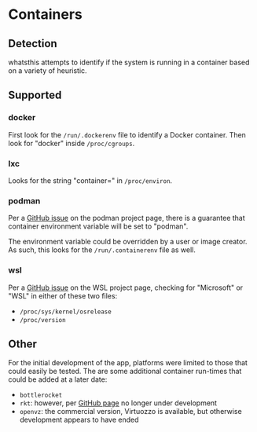 # Containers

## Detection

whatsthis attempts to identify if the system is running in a container based
on a variety of heuristic.

## Supported

### docker

First look for the `/run/.dockerenv` file to identify a Docker container. Then
look for "docker" inside `/proc/cgroups`.

### lxc

Looks for the string "container=" in `/proc/environ`.

### podman

Per a [GitHub issue](https://github.com/containers/podman/issues/3586#issuecomment-661918679)
on the podman project page, there is a guarantee that container environment
variable will be set to "podman".

The environment variable could be overridden by a user or image creator. As
such, this looks for the `/run/.containerenv` file as well.

### wsl

Per a [GitHub issue](https://github.com/Microsoft/WSL/issues/423#issuecomment-221627364)
on the WSL project page, checking for "Microsoft" or "WSL" in either of these
two files:

* `/proc/sys/kernel/osrelease`
* `/proc/version`

## Other

For the initial development of the app, platforms were limited to those that
could easily be tested. The are some additional container run-times that could
be added at a later date:

* `bottlerocket`
* `rkt`: however, per [GitHub page](https://github.com/rkt/rkt) no longer under
  development
* `openvz`: the commercial version, Virtuozzo is available, but otherwise
  development appears to have ended
